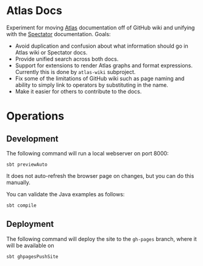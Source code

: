 # Atlas Docs

Experiment for moving [Atlas] documentation off of GitHub wiki and unifying with the
[Spectator] documentation. Goals:

* Avoid duplication and confusion about what information should go in Atlas wiki or
  Spectator docs.
* Provide unified search across both docs.
* Support for extensions to render Atlas graphs and format expressions. Currently this
  is done by `atlas-wiki` subproject.
* Fix some of the limitations of GitHub wiki such as page naming and ability to simply
  link to operators by substituting in the name.
* Make it easier for others to contribute to the docs.

[Atlas]: https://github.com/Netflix/atlas/
[Spectator]: https://github.com/Netflix/spectator/

# Operations

## Development

The following command will run a local webserver on port 8000:

```
sbt previewAuto
```

It does not auto-refresh the browser page on changes, but you can do this manually.

You can validate the Java examples as follows:

```
sbt compile
```

## Deployment

The following command will deploy the site to the `gh-pages` branch, where it will be available on

```
sbt ghpagesPushSite
```
